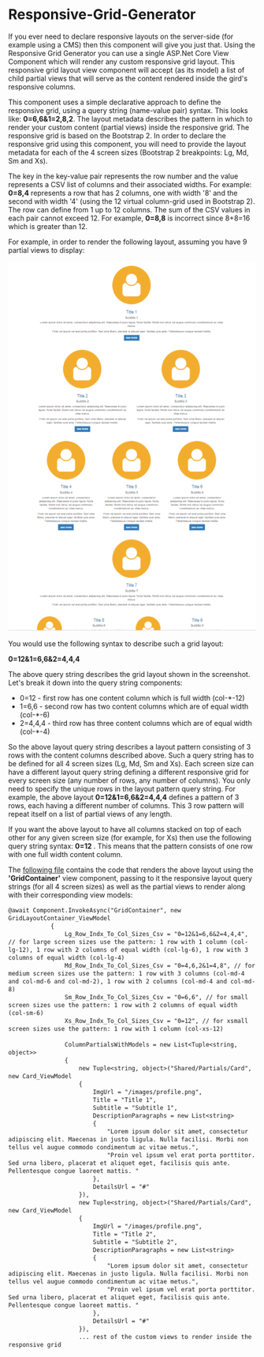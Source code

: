 # Responsive-Grid-Generator
If you ever need to declare responsive layouts on the server-side (for example using a CMS) then this component will give you just that.
Using the Responsive Grid Generator you can use a single ASP.Net Core View Component which will render any custom responsive grid layout.
This responsive grid layout view component will accept (as its model) a list of child partial views that will serve as the content rendered
inside the gird's responsive columns. 

This component uses a simple declarative approach to define the responsive grid, using a query string (name-value pair) syntax. This looks like: **0=6,6&1=2,8,2**.
The layout metadata describes the pattern in which to render your custom content (partial views) inside the responsive grid.
The responsive grid is based on the Bootstrap 2.
In order to declare the responsive grid using this component, you will need to provide the layout metadata for each of the 4 screen sizes (Bootstrap 2 breakpoints: Lg, Md, Sm and Xs).

The key in the key-value pair represents the row number and the value represents a CSV list of columns and their associated widths. For example: **0=8,4** represents a row that has 2 columns, one with width '8' and the second with width '4' (using the 12 virtual column-grid used in Bootstrap 2). The row can define from 1 up to 12 columns. The sum of the CSV values in each pair cannot exceed 12. For example, **0=8,8** is incorrect since 8+8=16 which is greater than 12.

For example, in order to render the following layout, assuming you have 9 partial views to display:

![responsive layout](https://github.com/jalva/Responsive-Grid-Generator/blob/master/responsive-grid-layout-example.PNG)
      
You would use the following syntax to describe such a grid layout: 

**0=12&1=6,6&2=4,4,4**

The above query string describes the grid layout shown in the screenshot. Let's break it down into the query string components:

* 0=12 - first row has one content column which is full width (col-*-12)
* 1=6,6 - second row has two content columns which are of equal width (col-*-6)
* 2=4,4,4 - third row has three content columns which are of equal width (col-*-4)

So the above layout query string describes a layout pattern consisting of 3 rows with the content columns described above. 
Such a query string has to be defined for all 4 screen sizes (Lg, Md, Sm and Xs). Each screen size can have a different layout query string defining a different responsive grid for every screen size (any number of rows, any number of columns). 
You only need to specify the unique rows in the layout pattern query string. 
For example, the above layout **0=12&1=6,6&2=4,4,4** defines a pattern of 3 rows, each having a different number of columns.
This 3 row pattern will repeat itself on a list of partial views of any length. 

If you want the above layout to have all columns stacked on top of each other for any given screen size (for example, for Xs) then use the following query string syntax: **0=12** . This means that the pattern consists of one row with one full width content column. 


The [following file](https://github.com/jalva/Responsive-Grid-Generator/blob/master/WebAppWithGridGenerator/Views/Home/Index.cshtml) contains the code that renders the above layout using the **'GridContainer'** view component, passing to it the responsive layout query strings (for all 4 screen sizes) as well as the partial views to render along with their corresponding view models:

```
@await Component.InvokeAsync("GridContainer", new GridLayoutContainer_ViewModel
            {
                Lg_Row_Indx_To_Col_Sizes_Csv = "0=12&1=6,6&2=4,4,4", // for large screen sizes use the pattern: 1 row with 1 column (col-lg-12), 1 row with 2 columns of equal width (col-lg-6), 1 row with 3 columns of equal width (col-lg-4)
                Md_Row_Indx_To_Col_Sizes_Csv = "0=4,6,2&1=4,8", // for medium screen sizes use the pattern: 1 row with 3 columns (col-md-4 and col-md-6 and col-md-2), 1 row with 2 columns (col-md-4 and col-md-8)
                Sm_Row_Indx_To_Col_Sizes_Csv = "0=6,6", // for small screen sizes use the pattern: 1 row with 2 columns of equal width (col-sm-6)
                Xs_Row_Indx_To_Col_Sizes_Csv = "0=12", // for xsmall screen sizes use the pattern: 1 row with 1 column (col-xs-12)
                
                ColumnPartialsWithModels = new List<Tuple<string, object>>
                {
                    new Tuple<string, object>("Shared/Partials/Card", new Card_ViewModel
                    {
                        ImgUrl = "/images/profile.png",
                        Title = "Title 1",
                        Subtitle = "Subtitle 1",
                        DescriptionParagraphs = new List<string>
                        {
                            "Lorem ipsum dolor sit amet, consectetur adipiscing elit. Maecenas in justo ligula. Nulla facilisi. Morbi non tellus vel augue commodo condimentum ac vitae metus.",
                            "Proin vel ipsum vel erat porta porttitor. Sed urna libero, placerat et aliquet eget, facilisis quis ante. Pellentesque congue laoreet mattis. "
                        },
                        DetailsUrl = "#"
                    }),
                    new Tuple<string, object>("Shared/Partials/Card", new Card_ViewModel
                    {
                        ImgUrl = "/images/profile.png",
                        Title = "Title 2",
                        Subtitle = "Subtitle 2",
                        DescriptionParagraphs = new List<string>
                        {
                            "Lorem ipsum dolor sit amet, consectetur adipiscing elit. Maecenas in justo ligula. Nulla facilisi. Morbi non tellus vel augue commodo condimentum ac vitae metus.",
                            "Proin vel ipsum vel erat porta porttitor. Sed urna libero, placerat et aliquet eget, facilisis quis ante. Pellentesque congue laoreet mattis. "
                        },
                        DetailsUrl = "#"
                    }),
                    ... rest of the custom views to render inside the responsive grid
```
